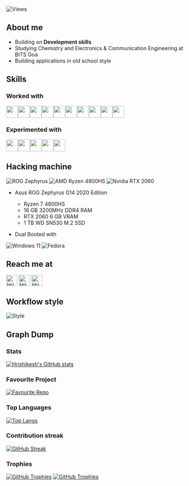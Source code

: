 ![Views](https://komarev.com/ghpvc/?username=riskycase&label=Profile%20views)

## About me

-   Building on **Development skills**
-   Studying Chemistry and Electronics & Communication Engineering at BITS Goa
-   Building applications in old school style

## Skills

### Worked with

<p>
    <code><img height="32" width="32" src="images/icons/nodejs-original.svg"><img height="32" width="32" src="images/icons/git-original.svg"><img height="32" width="32" src="images/icons/typescript-original.svg"><img height="32" width="32" src="images/icons/javascript-original.svg"><img height="32" width="32" src="images/icons/html5-original.svg"><img height="32" width="32" src="images/icons/css3-original.svg"><img height="32" width="32" src="images/icons/linux-original.svg"><img height="32" width="32" src="images/icons/python-original.svg"><img height="32" width="32" src="images/icons/c-original.svg"><img height="32" width="32" src="images/icons/java-original.svg"></code>
</p>

### Experimented with

<p>
    <code><img height="32" width="32" src="images/icons/vim.svg"><img height="32" width="32" src="images/icons/bootstrap-plain.svg"><img height="32" width="32" src="images/icons/electron-original.svg"><img height="32" width="32" src="images/icons/go-original.svg"><img height="32" width="32" src="images/icons/python-original.svg"></code>
</p>

## Hacking machine

![ROG Zephyrus](https://img.shields.io/badge/rog-zephyrus-FF0029?style=for-the-badge&logo=republic-of-gamers&logoColor=white)
![AMD Ryzen 4800HS](https://img.shields.io/badge/amd-ryzen7%204800hs-ED1C24?style=for-the-badge&logo=amd&logoColor=white)
![Nvidia RTX 2060](https://img.shields.io/badge/NVIDIA-RTX%202060-76B900?style=for-the-badge&logo=nvidia&logoColor=white)

-   Asus ROG Zephyrus G14 2020 Edition
    -   Ryzen 7 4800HS
    -   16 GB 3200MHz DDR4 RAM
    -   RTX 2060 6 GB VRAM
    -   1 TB WD SN530 M.2 SSD

- Dual Booted with

![Windows 11](https://img.shields.io/badge/Windows%2011-0078D4?style=for-the-badge&logo=windows-11&logoColor=white)
![Fedora](https://img.shields.io/badge/Fedora-294172?style=for-the-badge&logo=fedora&logoColor=white)

## Reach me at

<p>
    <a href="https://www.linkedin.com/in/riskycase/"><img align="center" height="30" width="30" src="images/contact/linkedin-original.svg" alt="Hrishikesh Patil | LinkedIn"></a>
    <a href="https://gitlab.com/riskycase"><img align="center" height="30" width="30" src="images/contact/gitlab-original.svg" alt="Hrishikesh Patil | GitLab"></a>
    <a href="https://t.me/riskycase"><img align="center" height="30" width="30" src="images/contact/telegram.svg" alt="Hrishikesh Patil | Telegram"></a>
</p>

## Workflow style

![Style](images/footer.png)

## Graph Dump

### Stats

[![Hrishikesh's GitHub stats](https://github-readme-stats.vercel.app/api?username=riskycase&show_icons=true&theme=tokyonight&count_private=true)](https://github.com/riskycase)

### Favourite Project
[![Favourite Repo](https://github-readme-stats.vercel.app/api/pin/?username=DevSoc-BPGC&repo=auto-campnet&theme=tokyonight)](https://github.com/DevSoc-BPGC/auto-campnet)

### Top Languages

[![Top Langs](https://github-readme-stats.vercel.app/api/top-langs/?username=riskycase&layout=compact&theme=tokyonight)](https://github.com/riskycase)

### Contribution streak
[![GitHub Streak](https://streak-stats.demolab.com?user=riskycase&theme=tokyonight)](https://github.com/riskycase)

### Trophies
[![GitHub Trophies](https://github-profile-trophy.vercel.app/?username=riskycase&theme=tokyonight&no-frame=true&rank=SECRET)](https://github.com/riskycase)
[![GitHub Trophies](https://github-profile-trophy.vercel.app/?username=riskycase&theme=tokyonight&no-frame=true&rank=-SECRET)](https://github.com/riskycase)

<!--
**riskycase/riskycase** is a ✨ _special_ ✨ repository because its `README.md` (this file) appears on your GitHub profile.

Here are some ideas to get you started:

- 🔭 I’m currently working on ... /
- 🌱 I’m currently learning ... /
- 👯 I’m looking to collaborate on ... X
- 🤔 I’m looking for help with ... X
- 💬 Ask me about ... /
- 📫 How to reach me: ... /
- 😄 Pronouns: ... X
- ⚡ Fun fact: ...
-->
